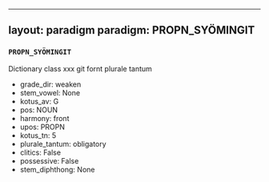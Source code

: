 
---
layout: paradigm
paradigm: PROPN_SYÖMINGIT
---
### ` PROPN_SYÖMINGIT `

Dictionary class xxx git fornt plurale tantum
* grade_dir: weaken
* stem_vowel: None
* kotus_av: G
* pos: NOUN
* harmony: front
* upos: PROPN
* kotus_tn: 5
* plurale_tantum: obligatory
* clitics: False
* possessive: False
* stem_diphthong: None
